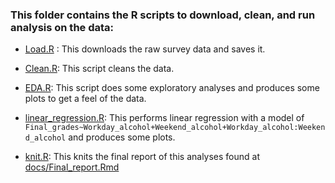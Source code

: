 ### This folder contains the R scripts to download, clean, and run analysis on the data:

- [Load.R](https://github.com/STAT547-UBC-2019-20/team11_akhan/blob/master/scripts/load.R) : This downloads the raw survey data and saves it.

- [Clean.R](https://github.com/STAT547-UBC-2019-20/team11_akhan/blob/master/scripts/clean.R): This script cleans the data.

- [EDA.R](https://github.com/STAT547-UBC-2019-20/team11_akhan/blob/master/scripts/EDA.R): This script does some exploratory analyses and produces some plots to get a feel of the data. 

- [linear_regression.R](https://github.com/STAT547-UBC-2019-20/team11_akhan/blob/master/scripts/linear_regression.R): This performs linear regression with a model of `Final_grades~Workday_alcohol+Weekend_alcohol+Workday_alcohol:Weekend_alcohol` and produces some plots.

- [knit.R](https://github.com/STAT547-UBC-2019-20/team11_akhan/blob/master/scripts/knit.R): This knits the final report of this analyses found at [docs/Final_report.Rmd](https://github.com/STAT547-UBC-2019-20/team11_akhan/blob/master/docs/Final_report.Rmd)
